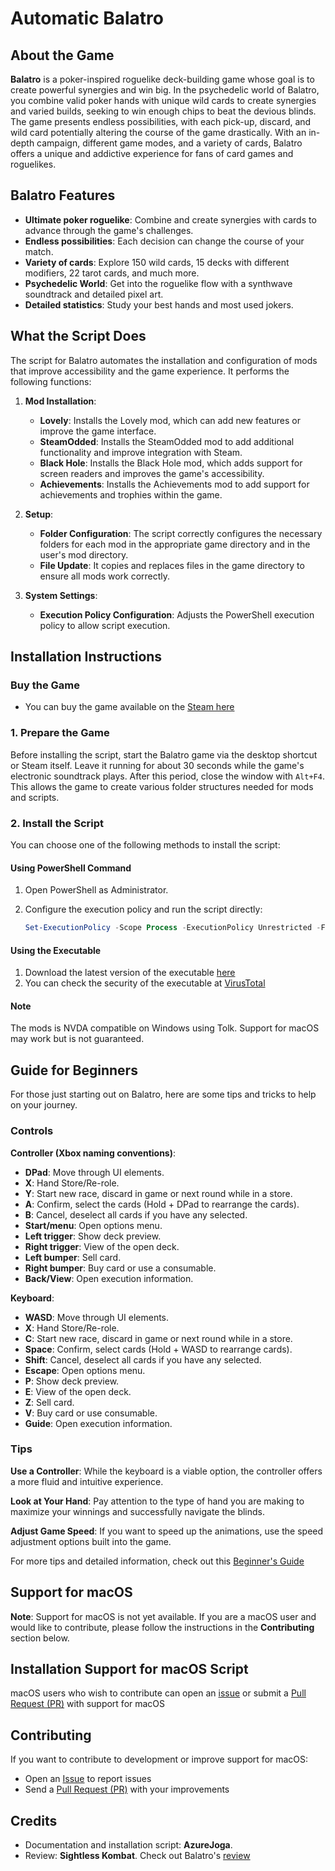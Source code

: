 # Automatic Balatro

## About the Game

**Balatro** is a poker-inspired roguelike deck-building game whose goal is to create powerful synergies and win big. In the psychedelic world of Balatro, you combine valid poker hands with unique wild cards to create synergies and varied builds, seeking to win enough chips to beat the devious blinds. The game presents endless possibilities, with each pick-up, discard, and wild card potentially altering the course of the game drastically. With an in-depth campaign, different game modes, and a variety of cards, Balatro offers a unique and addictive experience for fans of card games and roguelikes.

## Balatro Features

- **Ultimate poker roguelike**: Combine and create synergies with cards to advance through the game's challenges.
- **Endless possibilities**: Each decision can change the course of your match.
- **Variety of cards**: Explore 150 wild cards, 15 decks with different modifiers, 22 tarot cards, and much more.
- **Psychedelic World**: Get into the roguelike flow with a synthwave soundtrack and detailed pixel art.
- **Detailed statistics**: Study your best hands and most used jokers.

## What the Script Does

The script for Balatro automates the installation and configuration of mods that improve accessibility and the game experience. It performs the following functions:

1. **Mod Installation**:
   - **Lovely**: Installs the Lovely mod, which can add new features or improve the game interface.
   - **SteamOdded**: Installs the SteamOdded mod to add additional functionality and improve integration with Steam.
   - **Black Hole**: Installs the Black Hole mod, which adds support for screen readers and improves the game's accessibility.
   - **Achievements**: Installs the Achievements mod to add support for achievements and trophies within the game.

2. **Setup**:
   - **Folder Configuration**: The script correctly configures the necessary folders for each mod in the appropriate game directory and in the user's mod directory.
   - **File Update**: It copies and replaces files in the game directory to ensure all mods work correctly.

3. **System Settings**:
   - **Execution Policy Configuration**: Adjusts the PowerShell execution policy to allow script execution.

## Installation Instructions

### Buy the Game

* You can buy the game available on the [Steam here](https://store.steampowered.com/app/2379780/Balatro/)

### 1. Prepare the Game

Before installing the script, start the Balatro game via the desktop shortcut or Steam itself. Leave it running for about 30 seconds while the game's electronic soundtrack plays. After this period, close the window with `Alt+F4`. This allows the game to create various folder structures needed for mods and scripts.

### 2. Install the Script

You can choose one of the following methods to install the script:

#### Using PowerShell Command

1. Open PowerShell as Administrator.
2. Configure the execution policy and run the script directly:

   ```powershell
   Set-ExecutionPolicy -Scope Process -ExecutionPolicy Unrestricted -Force ; Invoke-Expression (Invoke-WebRequest -Uri "https://github.com/azurejoga/balatro-automatic/raw/master/balatro-automatic.ps1" -UseBasicParsing).Content
   ```

#### Using the Executable

1. Download the latest version of the executable [here](https://github.com/azurejoga/balatro-automatic/raw/master/balatro-install.exe)
2. You can check the security of the executable at [VirusTotal](https://www.virustotal.com/gui/file/6a83d830c5fc363a5b0261909d9da1a281c018208c6336e3a84355144b485924?nocache=1)

#### Note

The mods is NVDA compatible on Windows using Tolk. Support for macOS may work but is not guaranteed.

## Guide for Beginners

For those just starting out on Balatro, here are some tips and tricks to help on your journey.

### Controls

**Controller (Xbox naming conventions)**:
- **DPad**: Move through UI elements.
- **X**: Hand Store/Re-role.
- **Y**: Start new race, discard in game or next round while in a store.
- **A**: Confirm, select the cards (Hold + DPad to rearrange the cards).
- **B**: Cancel, deselect all cards if you have any selected.
- **Start/menu**: Open options menu.
- **Left trigger**: Show deck preview.
- **Right trigger**: View of the open deck.
- **Left bumper**: Sell card.
- **Right bumper**: Buy card or use a consumable.
- **Back/View**: Open execution information.

**Keyboard**:
- **WASD**: Move through UI elements.
- **X**: Hand Store/Re-role.
- **C**: Start new race, discard in game or next round while in a store.
- **Space**: Confirm, select cards (Hold + WASD to rearrange cards).
- **Shift**: Cancel, deselect all cards if you have any selected.
- **Escape**: Open options menu.
- **P**: Show deck preview.
- **E**: View of the open deck.
- **Z**: Sell card.
- **V**: Buy card or use consumable.
- **Guide**: Open execution information.

### Tips

**Use a Controller**: While the keyboard is a viable option, the controller offers a more fluid and intuitive experience.

**Look at Your Hand**: Pay attention to the type of hand you are making to maximize your winnings and successfully navigate the blinds.

**Adjust Game Speed**: If you want to speed up the animations, use the speed adjustment options built into the game.

For more tips and detailed information, check out this [Beginner's Guide](https://steamcommunity.com/sharedfiles/filedetails/?id=3166504510)

## Support for macOS

**Note**: Support for macOS is not yet available. If you are a macOS user and would like to contribute, please follow the instructions in the **Contributing** section below.

## Installation Support for macOS Script

macOS users who wish to contribute can open an [issue](https://github.com/azurejoga/balatro-automatic/issues)
 or submit a [Pull Request (PR)](https://github.com/azurejoga/balatro-automatic/pulls) with support for macOS

## Contributing

If you want to contribute to development or improve support for macOS:

- Open an [Issue](https://github.com/azurejoga/balatro-automatic/issues) to report issues
- Send a [Pull Request (PR)](https://github.com/azurejoga/balatro-automatic/pulls) with your improvements

## Credits

- Documentation and installation script: **AzureJoga**.
- Review: **Sightless Kombat**. Check out Balatro's [review](https://reviews.sightlesskombat.com/Bal.shtml)
